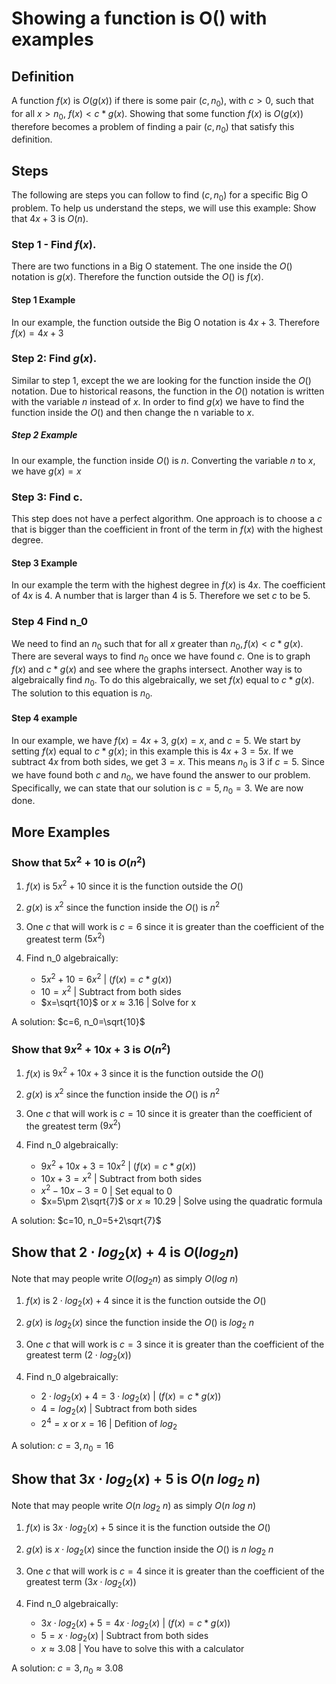 # Showing a function is O() with examples

## Definition 
A function $f(x)$ is $O(g(x))$ if there is some pair $(c, n_0)$, with $c>0$, such that for all $x>n_0$, $f(x) < c*g(x)$. Showing that some function $f(x)$ is $O(g(x))$ therefore becomes a problem of finding a pair $(c, n_0)$ that satisfy this definition.

## Steps
The following are steps you can follow to find $(c,n_0)$ for a specific Big O problem. To help us understand the steps, we will use this example: Show that $4x+3$ is $O(n)$.

### Step 1 - Find $f(x)$. 
There are two functions in a Big O statement. The one inside the $O()$ notation is $g(x)$. Therefore the function outside the $O()$ is $f(x)$. 

#### Step 1 Example
In our example, the function outside the Big O notation is $4x+3$. Therefore $f(x) = 4x+3$

### Step 2: Find $g(x)$. 

Similar to step 1, except the we are looking for the function inside the $O()$ notation. Due to historical reasons, the function in the $O()$ notation is written with the variable $n$ instead of $x$. In order to find $g(x)$ we have to find the function inside the $O()$ and then change the n variable to $x$. 

##### Step 2 Example 

In our example, the function inside $O()$ is $n$. Converting the variable $n$ to $x$, we have $g(x)=x$

### Step 3: Find c.

 This step does not have a perfect algorithm. One approach is to choose a $c$ that is bigger than the coefficient in front of the term in $f(x)$ with the highest degree. 

#### Step 3 Example

In our example the term with the highest degree in $f(x)$ is $4x$. The coefficient of $4x$ is 4. A number that is larger than 4 is 5. Therefore we set $c$ to be 5.

### Step 4 Find n_0
We need to find an $n_0$ such that for all $x$ greater than $n_0, f(x) < c*g(x)$. There are several ways to find $n_0$ once we have found $c$. One is to graph $f(x)$ and $c*g(x)$ and see where the graphs intersect. Another way is to algebraically find $n_0$. To do this algebraically, we set $f(x)$ equal to $c*g(x)$. The solution to this equation is $n_0$.

#### Step 4 example

In our example, we have $f(x) = 4x+3$, $g(x)=x$, and $c=5$. We start by setting $f(x)$ equal to $c*g(x)$; in this example this is $4x+3=5x$. If we subtract $4x$ from both sides, we get $3=x$. This means $n_0$ is $3$ if $c=5$. Since we have found both $c$ and $n_0$, we have found the answer to our problem. Specifically, we can state that our solution is $c=5, n_0=3$. We are now done.

## More Examples

### Show that $5x^2+10$ is $O(n^2)$
1. $f(x)$ is $5x^2+10$ since it is the function outside the $O()$
2. $g(x)$ is $x^2$ since the function inside the $O()$ is $n^2$
3. One $c$ that will work is $c=6$ since it is greater than the coefficient of the greatest term $(5x^2)$
4. Find n_0 algebraically:

   - $5x^2+10=6x^2$ |  $(f(x)=c*g(x))$
   - $10=x^2$ |  Subtract from both sides
   - $x=\sqrt{10}$ or $x\approx 3.16$ | Solve for x

A solution: $c=6, n_0=\sqrt{10}$

### Show that $9x^2+10x+3$ is $O(n^2)$
1. $f(x)$ is $9x^2+10x+3$ since it is the function outside the $O()$
2. $g(x)$ is $x^2$ since the function inside the $O()$ is $n^2$
3. One $c$ that will work is $c=10$ since it is greater than the coefficient of the greatest term $(9x^2)$
4. Find n_0 algebraically:

   - $9x^2+10x+3=10x^2$ |  $(f(x)=c*g(x))$
   - $10x+3=x^2$ |  Subtract from both sides
   - $x^2-10x-3=0$ |  Set equal to 0
   - $x=5\pm 2\sqrt{7}$ or $x\approx 10.29$ | Solve using the quadratic formula

A solution: $c=10, n_0=5+2\sqrt{7}$

## Show that $2\cdot log_2(x)+4$ is $O(log_2 n)$
Note that may people write $O(log_2 n)$ as simply $O(log\ n)$
1. $f(x)$ is $2\cdot log_2(x)+4$ since it is the function outside the $O()$
2. $g(x)$ is $log_2(x)$ since the function inside the $O()$ is $log_2\ n$
3. One $c$ that will work is $c=3$ since it is greater than the coefficient of the greatest term $(2\cdot log_2(x))$
4. Find n_0 algebraically:

   - $2\cdot log_2(x)+4=3\cdot log_2(x)$ |  $(f(x)=c*g(x))$
   - $4=log_2(x)$ |  Subtract from both sides
   - $2^4=x$ or $x=16$ | Defition of $log_2$

A solution: $c=3, n_0=16$

## Show that $3x\cdot log_2(x)+5$ is $O(n\ log_2\ n)$
Note that may people write $O(n\ log_2\ n)$ as simply $O(n\ log\ n)$
1. $f(x)$ is $3x\cdot log_2(x)+5$ since it is the function outside the $O()$
2. $g(x)$ is $x\cdot log_2(x)$ since the function inside the $O()$ is $n\ log_2\ n$
3. One $c$ that will work is $c=4$ since it is greater than the coefficient of the greatest term $(3x\cdot log_2(x))$
4. Find n_0 algebraically:

   - $3x\cdot log_2(x)+5=4x\cdot log_2(x)$ |  $(f(x)=c*g(x))$
   - $5=x\cdot log_2(x)$ |  Subtract from both sides
   - $x\approx 3.08$ | You have to solve this with a calculator

A solution: $c=3, n_0\approx 3.08$
